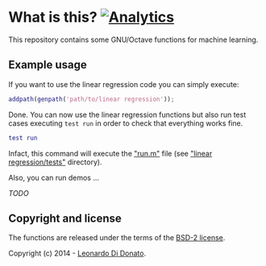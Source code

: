What is this? [![Analytics](https://ga-beacon.appspot.com/UA-49657176-1/ml-octa-collection)](https://github.com/igrigorik/ga-beacon)
=============

This repository contains some GNU/Octave functions for machine learning.

## Example usage

If you want to use the linear regression code you can simply execute:

```matlab
addpath(genpath('path/to/linear regression'));
```

Done. You can now use the linear regression functions but also run test cases executing `test run` in order to check that everything works fine.

```matlab
test run
```

Infact, this command will execute the ["run.m"](run.md) file (see  ["linear regression/tests"]() directory).

Also, you can run demos ...

_TODO_

## Copyright and license

The functions are released under the terms of the [BSD-2 license](LICENSE).

Copyright (c) 2014 - [Leonardo Di Donato](www.github.com/leodido).
